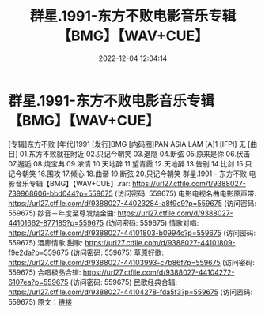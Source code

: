 ﻿---
title: 群星.1991-东方不败电影音乐专辑【BMG】【WAV+CUE】
date: 2022-12-04 12:04:14
categories: WAV车载音乐、镜像
tags: 华语中文
---
# 群星.1991-东方不败电影音乐专辑【BMG】【WAV+CUE】

[专辑]东方不败
[年代]1991
[发行]BMG
[内码圈]PAN ASIA LAM [A]1
[IFPI] 无
[曲目]
01.东方不败就在附近
02.只记今朝笑
03.退隐
04.断弦
05.原来是你
06.伏击
07.邂逅
08.烧宝典
09.浓情
10.天地醉
11.望青霞
12.天地醉
13.告别
14.比剑
15.只记今朝笑
16.围攻
17.倾心
18.曲谐
19.断弦
20.只记今朝笑
群星.1991 - 东方不败 电影音乐专辑【BMG】【WAV+CUE】.rar: https://url27.ctfile.com/f/9388027-739968606-bbd044?p=559675
(访问密码: 559675)
电影电视名曲电影原声带: https://url27.ctfile.com/d/9388027-44023284-a8f9c9?p=559675
(访问密码: 559675)
妙音－年度至尊发烧金曲: https://url27.ctfile.com/d/9388027-44101662-877185?p=559675
(访问密码: 559675)
情歌对唱: https://url27.ctfile.com/d/9388027-44101803-b0994c?p=559675
(访问密码: 559675)
酒廊情歌 甜歌: https://url27.ctfile.com/d/9388027-44101809-f9e2da?p=559675
(访问密码: 559675)
草原好歌: https://url27.ctfile.com/d/9388027-44103993-c7b86f?p=559675
(访问密码: 559675)
合唱极品合辑: https://url27.ctfile.com/d/9388027-44104272-6107ea?p=559675
(访问密码: 559675)
民歌经典合辑: https://url27.ctfile.com/d/9388027-44104278-fda5f3?p=559675
(访问密码: 559675)
原文：[链接](https://blog.sina.com.cn/s/blog_1647c7e76010310fr.html)